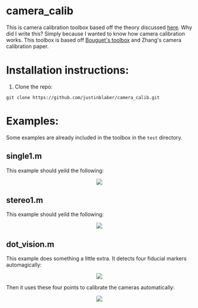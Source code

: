 # camera_calib
This is camera calibration toolbox based off the theory discussed [here](http://justinblaber.org/camera-calibration-theory/). Why did I write this? Simply because I wanted to know how camera calibration works. This toolbox is based off [Bouguet's toolbox](http://www.vision.caltech.edu/bouguetj/calib_doc/) and Zhang's camera calibration paper.

# Installation instructions:
1) Clone the repo:
```
git clone https://github.com/justinblaber/camera_calib.git
```

# Examples:
Some examples are already included in the toolbox in the `test` directory.

## single1.m
This example should yeild the following:
<p align="center">
  <img src="https://i.imgur.com/yTAqcJS.png">
</p>

## stereo1.m
This example should yeild the following:
<p align="center">
  <img src="https://i.imgur.com/rKG7QSd.png">
</p>

## dot_vision.m
This example does something a little extra. It detects four fiducial markers automagically:
<p align="center">
  <img src="https://i.imgur.com/YfvECWY.png">
</p>

Then it uses these four points to calibrate the cameras automatically:
<p align="center">
  <img src="https://i.imgur.com/oSkPnRS.png">
</p>
